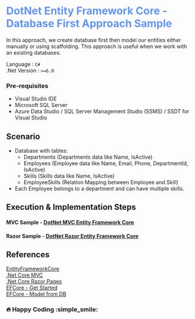 <div style="color:cornflowerblue">

# DotNet Entity Framework Core - Database First Approach Sample

</div>

In this approach, we create database first then model our entities either manually or using scaffolding. This approach is useful when we work with an existing databases.

Language : `C#` <br/>
.Net Version : `>=6.0`

### **Pre-requisites**

- Visual Studio IDE
- Microsoft SQL Server
- Azure Data Studio / SQL Server Management Studio (SSMS) / SSDT for Visual Studio
  <br/>

## **Scenario**

- Database with tables:
  - Departments (Departments data like Name, IsActive)
  - Employees (Employee data like Name, Email, Phone, DepartmentId, IsActive)
  - Skills (Skills data like Name, IsActive)
  - EmployeeSkills (Relation Mapping between Employee and Skill)
- Each Employee belongs to a department and can have multiple skills.

## **Execution & Implementation Steps**

#### MVC Sample - [DotNet MVC Entity Framework Core](./MVC/README.md)

#### Razor Sample - [DotNet Razor Entity Framework Core](./Razor/README.md)

## References

[EntityFrameworkCore](https://docs.microsoft.com/en-us/ef/core/)<br/>
[.Net Core MVC](https://docs.microsoft.com/en-us/aspnet/core/mvc/overview?view=aspnetcore-6.0)<br/>
[.Net Core Razor Pages](https://docs.microsoft.com/en-us/aspnet/core/razor-pages/?view=aspnetcore-6.0&tabs=visual-studio)<br/>
[EFCore - Get Started](https://docs.microsoft.com/en-us/aspnet/core/data/ef-mvc/intro?view=aspnetcore-6.0)<br/>
[EFCore - Model from DB](https://www.entityframeworktutorial.net/efcore/create-model-for-existing-database-in-ef-core.aspx)

### :fire: Happy Coding :simple_smile:
